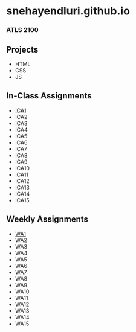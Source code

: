 # snehayendluri.github.io
### ATLS 2100

## Projects

- HTML
- CSS
- JS

## In-Class Assignments
- [ICA1](https://drive.google.com/file/d/1PUBisxotpbDWGiGvWXvX--efXUe9oAc8/view?usp=share_link)
- ICA2
- ICA3
- ICA4
- ICA5
- ICA6
- ICA7
- ICA8
- ICA9
- ICA10
- ICA11
- ICA12
- ICA13
- ICA14
- ICA15

## Weekly Assignments

- [WA1](https://snehayendluri.github.io)
- WA2
- WA3
- WA4
- WA5
- WA6
- WA7
- WA8
- WA9
- WA10
- WA11
- WA12
- WA13
- WA14
- WA15